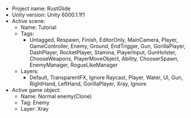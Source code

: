 <!-- UNITY CODE ASSIST INSTRUCTIONS START -->
- Project name: RustGlide
- Unity version: Unity 6000.1.1f1
- Active scene:
  - Name: Tutorial
  - Tags:
    - Untagged, Respawn, Finish, EditorOnly, MainCamera, Player, GameController, Enemy, Ground, EndTrigger, Gun, GorillaPlayer, DashPlayer, RocketPlayer, Stamina, PlayerInput, GunHolster, ChooseWeapons, PlayerMoveObject, Ability, ChooserSpawn, EnemyManager, RogueLikeManager
  - Layers:
    - Default, TransparentFX, Ignore Raycast, Player, Water, UI, Gun, RightHand, LeftHand, GorillaPlayer, Xray, Ignore
- Active game object:
  - Name: Normal enemy(Clone)
  - Tag: Enemy
  - Layer: Xray
<!-- UNITY CODE ASSIST INSTRUCTIONS END -->
